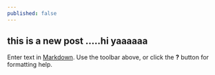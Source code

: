 ```yaml
---
published: false
---
```

## this is a new post .....hi yaaaaaa

Enter text in [Markdown](http://daringfireball.net/projects/markdown/). Use the toolbar above, or click the **?** button for formatting help.
